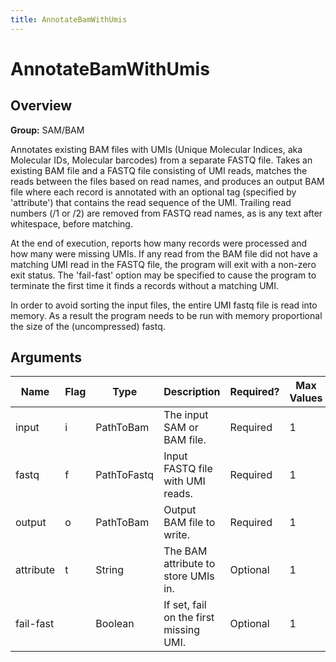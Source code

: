 ```yaml
---
title: AnnotateBamWithUmis
---
```


# AnnotateBamWithUmis

## Overview
**Group:** SAM/BAM

Annotates existing BAM files with UMIs (Unique Molecular Indices, aka Molecular IDs,
Molecular barcodes) from a separate FASTQ file. Takes an existing BAM file and a FASTQ
file consisting of UMI reads, matches the reads between the files based on read names,
and produces an output BAM file where each record is annotated with an optional tag
(specified by 'attribute') that contains the read sequence of the UMI.  Trailing read
numbers (/1 or /2) are removed from FASTQ read names, as is any text after whitespace,
before matching.

At the end of execution, reports how many records were processed and how many were
missing UMIs. If any read from the BAM file did not have a matching UMI read in the
FASTQ file, the program will exit with a non-zero exit status.  The 'fail-fast' option
may be specified to cause the program to terminate the first time it finds a records
without a matching UMI.

In order to avoid sorting the input files, the entire UMI fastq file is read into
memory. As a result the program needs to be run with memory proportional the size of
the (uncompressed) fastq.

## Arguments

|Name|Flag|Type|Description|Required?|Max Values|Default Value(s)|
|----|----|----|-----------|---------|----------|----------------|
|input|i|PathToBam|The input SAM or BAM file.|Required|1||
|fastq|f|PathToFastq|Input FASTQ file with UMI reads.|Required|1||
|output|o|PathToBam|Output BAM file to write.|Required|1||
|attribute|t|String|The BAM attribute to store UMIs in.|Optional|1|RX|
|fail-fast||Boolean|If set, fail on the first missing UMI.|Optional|1|false|

